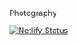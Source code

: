 Photography


[![Netlify Status](https://api.netlify.com/api/v1/badges/0ab90b8d-52c0-4f95-a458-3dc83aef45e8/deploy-status)](https://app.netlify.com/sites/flamboyant-sinoussi-4dddff/deploys)
